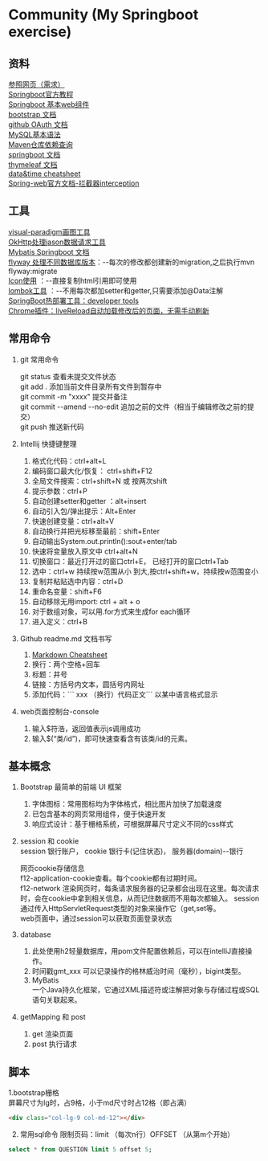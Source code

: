# Community (My Springboot exercise)

## 资料
[参照网页（需求）](https://elasticsearch.cn/explore)  
[Springboot官方教程](https://spring.io/guides)  
[Springboot 基本web组件](https://spring.io/guides/gs/serving-web-content/)  
[bootstrap 文档](https://getbootstrap.com/docs/4.3/getting-started/introduction/)  
[github OAuth 文档](https://developer.github.com/apps/building-github-apps/)  
[MySQL基本语法](http://www.runoob.com/mysql/mysql-tutorial.html)  
[Maven仓库依赖查询](https://mvnrepository.com/)  
[springboot 文档](https://docs.spring.io/spring-boot/docs/current/reference/html/boot-features-sql.html)  
[thymeleaf 文档](https://www.thymeleaf.org/doc/tutorials/3.0/usingthymeleaf.html)  
[data&time cheatsheet](https://devhints.io/datetime)  
[Spring-web官方文档-拦截器interception](https://docs.spring.io/spring/docs/current/spring-framework-reference/web.html#spring-web)  



## 工具
[visual-paradigm画图工具](https://online.visual-paradigm.com)  
[OkHttp处理jason数据请求工具](https://square.github.io/okhttp/)  
[Mybatis Springboot 文档](http://www.mybatis.org/spring-boot-starter/mybatis-spring-boot-autoconfigure/)  
[flyway 处理不同数据库版本](https://flywaydb.org/getstarted/why)：--每次的修改都创建新的migration,之后执行mvn flyway:migrate  
[Icon使用](https://fontawesome.com/icons) ：--直接复制html引用即可使用  
[lombok工具](https://projectlombok.org/) ：--不用每次都加setter和getter,只需要添加@Data注解  
[SpringBoot热部署工具：developer tools](https://docs.spring.io/spring-boot/docs/current/reference/html/using-boot-devtools.html#using-boot-devtools-livereload)  
[Chrome插件：liveReload自动加载修改后的页面，无需手动刷新](http://livereload.com/extensions/)  



## 常用命令
1. git 常用命令
    
    git status 查看未提交文件状态      
    git add . 添加当前文件目录所有文件到暂存中      
    git commit -m "xxxx" 提交并备注      
    git commit --amend --no-edit 追加之前的文件（相当于编辑修改之前的提交）    
    git push 推送新代码  
    
    
2. Intellij 快捷键整理
    1. 格式化代码：ctrl+alt+L
    2. 编码窗口最大化/恢复： ctrl+shift+F12
    3. 全局文件搜索：ctrl+shift+N 或 按两次shift
    4. 提示参数：ctrl+P
    5. 自动创建setter和getter ：alt+insert
    6. 自动引入包/弹出提示：Alt+Enter
    7. 快速创建变量：ctrl+alt+V
    8. 自动换行并把光标移至最前：shift+Enter
    9. 自动输出System.out.println():sout+enter/tab
    10. 快速将变量放入原文中 ctrl+alt+N
    11. 切换窗口：最近打开过的窗口ctrl+E， 已经打开的窗口ctrl+Tab
    12. 选中：ctrl+w 持续按w范围从小 到大,按ctrl+shift+w，持续按w范围变小
    13. 复制并粘贴选中内容：ctrl+D
    14. 重命名变量：shift+F6
    15. 自动移除无用import: ctrl + alt + o
    16. 对于数组对象，可以用.for方式来生成for each循环
    17. 进入定义：ctrl+B
3. Github readme.md 文档书写  
    1. [Markdown Cheatsheet](https://github.com/adam-p/markdown-here/wiki/Markdown-Cheatsheet) 
    2. 换行：两个空格+回车  
    3. 标题：井号
    4. 链接：方括号内文本，圆括号内网址
    5. 添加代码：\``` xxx （换行）代码正文\``` 以某中语言格式显示
   
4. web页面控制台-console 
    1. 输入$符浩，返回值表示js调用成功
    2. 输入$(“类/id”)，即可快速查看含有该类/id的元素。
## 基本概念
1. Bootstrap 最简单的前端 UI 框架

    1. 字体图标：常用图标均为字体格式，相比图片加快了加载速度
    2. 已包含基本的网页常用组件，便于快速开发
    3. 响应式设计：基于栅格系统，可根据屏幕尺寸定义不同的css样式

2. session 和 cookie  
    session 银行账户， cookie 银行卡(记住状态)， 服务器(domain)--银行    
    
    网页cookie存储信息  
    f12-application-cookie查看。每个cookie都有过期时间。  
    f12-network 渲染网页时，每条请求服务器的记录都会出现在这里。每次请求时，会在cookie中拿到相关信息，从而记住数据而不用每次都输入。
    session 通过传入HttpServletRequest类型的对象来操作它（get,set等。  
    web页面中，通过session可以获取页面登录状态
    
3. database
    1. 此处使用h2轻量数据库，用pom文件配置依赖后，可以在intelliJ直接操作。
    2. 时间戳gmt_xxx 可以记录操作的格林威治时间（毫秒），bigint类型。
    3. MyBatis  
    一个Java持久化框架，它通过XML描述符或注解把对象与存储过程或SQL语句关联起来。 

4. getMapping 和 post
    1. get 渲染页面
    2. post 执行请求
    

## 脚本
1.bootstrap栅格  
屏幕尺寸为lg时，占9格，小于md尺寸时占12格（即占满）
```html
<div class="col-lg-9 col-md-12"></div>
```  

2. 常用sql命令
限制页码：limit （每次n行）OFFSET （从第m个开始）

```sql
select * from QUESTION limit 5 offset 5;
```
